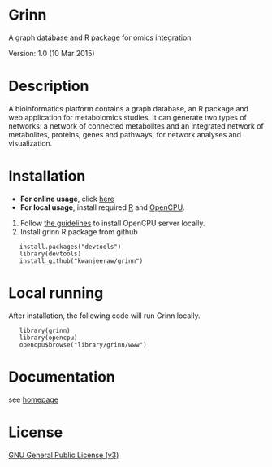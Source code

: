 Grinn
=========
A graph database and R package for omics integration

Version: 1.0 (10 Mar 2015)

Description
=========
A bioinformatics platform contains a graph database, an R package and web application for metabolomics studies.
It can generate two types of networks: a network of connected metabolites and an integrated network of metabolites, proteins, genes and pathways, for network analyses and visualization.

Installation
=========
* <b>For online usage</b>, click [here](http://grinn.genomecenter.ucdavis.edu/ocpu/user/kwanich/library/grinn/www/)
* <b>For local usage</b>, install required [R](http://www.r-project.org/) and [OpenCPU](https://www.opencpu.org).
 1. Follow [the guidelines](https://www.opencpu.org/download.html) to install OpenCPU server locally.
 2. Install grinn R package from github
 ```
    install.packages("devtools")
    library(devtools)
    install_github("kwanjeeraw/grinn")
 ```
 
Local running
=========
After installation, the following code will run Grinn locally.
 ```
    library(grinn)
    library(opencpu)
    opencpu$browse("library/grinn/www")
 ```

Documentation
=========
see [homepage](http://kwanjeeraw.github.io/grinn/)

License
=========
[GNU General Public License (v3)](https://github.com/kwanjeeraw/grinn/blob/master/LICENSE)
